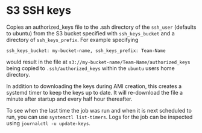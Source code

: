S3 SSH keys
===========

Copies an authorized_keys file to the .ssh directory of the `ssh_user` (defaults to ubuntu)
from the S3 bucket specified with `ssh_keys_bucket` and a directory of `ssh_keys_prefix`.
For example specifying

```
ssh_keys_bucket: my-bucket-name, ssh_keys_prefix: Team-Name
```

would result in the file at `s3://my-bucket-name/Team-Name/authorized_keys` being copied to `.ssh/authorized_keys`
within the `ubuntu` users home directory.

In addition to downloading the keys during AMI creation, this creates a systemd timer to keep the keys up
to date. It will re-download the file a minute after startup and every half hour thereafter.

To see when the last time the job was run and when it is next scheduled to run, you can use
`systemctl list-timers`. Logs for the job can be inspected using `journalctl -u update-keys`.

